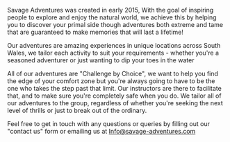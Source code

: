 Savage Adventures was created in early 2015, With the goal of inspiring people to explore and enjoy the natural world, we achieve this by helping you to discover your primal side though adventures both extreme and tame that are guaranteed to make memories that will last a lifetime!

Our adventures are amazing experiences in unique locations across South Wales, we tailor each activity to suit your requirements - whether you're a seasoned adventurer or just wanting to dip your toes in the water

All of our adventures are "Challenge by Choice", we want to help you find the edge of your comfort zone but you're
always going to have to be the one who takes the step past that limit. Our instructors are there to facilitate that, and to make sure you're completely safe when you do. We tailor all of our adventures to the group, regardless of whether you're seeking the next level of thrills or just to break out of the ordinary.

Feel free to get in touch with any questions or queries by filling out our "contact us" form or emailing us at
[Info@savage-adventures.com](mailto:info@savage-adventures.com)